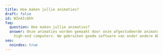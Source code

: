 ```yaml
---
title: Hoe maken jullie animaties?
draft: false
id: WZeAIcQkh
faq:
  question: Hoe maken jullie animaties?
  answer: Onze animaties worden gemaakt door onze afgestudeerde animatoren op
    high-end computers. We gebruiken goede software van onder andere ADOBE.
seo:
  noindex: true
---
```

